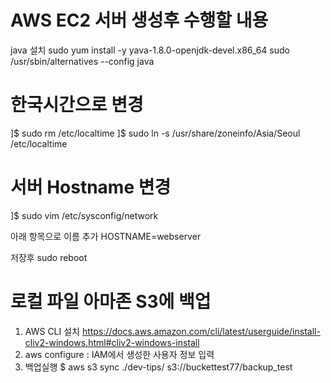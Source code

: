 # AWS EC2 서버 생성후 수행할 내용
 java 설치
sudo yum install -y yava-1.8.0-openjdk-devel.x86_64
sudo /usr/sbin/alternatives --config java

# 한국시간으로 변경
]$ sudo rm /etc/localtime
]$ sudo ln -s /usr/share/zoneinfo/Asia/Seoul /etc/localtime


# 서버 Hostname 변경
]$ sudo vim /etc/sysconfig/network

아래 항목으로 이름 추가
HOSTNAME=webserver

저장후 sudo reboot


# 로컬 파일 아마존 S3에 백업
 1. AWS CLI 설치
   https://docs.aws.amazon.com/cli/latest/userguide/install-cliv2-windows.html#cliv2-windows-install
 2. aws configure : IAM에서 생성한 사용자 정보 입력
 3. 백업실행
$ aws s3 sync ./dev-tips/ s3://buckettest77/backup_test
